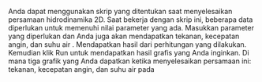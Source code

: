 Anda dapat menggunakan skrip yang ditentukan saat menyelesaikan persamaan hidrodinamika 2D. Saat bekerja dengan skrip ini, beberapa data diperlukan untuk memenuhi nilai parameter yang ada. Masukkan parameter yang diperlukan dan Anda juga akan mendapatkan tekanan, kecepatan angin, dan suhu air  . Mendapatkan hasil dari perhitungan yang  dilakukan. Kemudian klik Run untuk mendapatkan hasil grafis yang Anda inginkan. Di mana tiga grafik yang Anda dapatkan ketika menyelesaikan persamaan ini: tekanan, kecepatan angin, dan suhu air pada 
